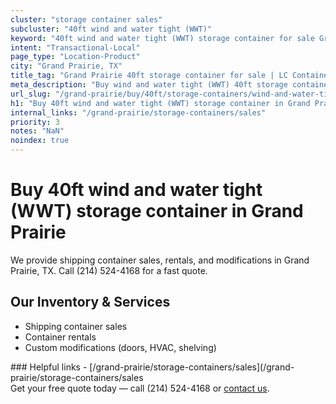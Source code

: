 ```yaml
---
cluster: "storage container sales"
subcluster: "40ft wind and water tight (WWT)"
keyword: "40ft wind and water tight (WWT) storage container for sale Grand Prairie, TX"
intent: "Transactional-Local"
page_type: "Location-Product"
city: "Grand Prairie, TX"
title_tag: "Grand Prairie 40ft storage container for sale | LC Container"
meta_description: "Buy wind and water tight (WWT) 40ft storage container sale with local delivery in Grand Prairie, TX. LC Container — local Since 2003. Request a fast quote today."
url_slug: "/grand-prairie/buy/40ft/storage-containers/wind-and-water-tight-wwt"
h1: "Buy 40ft wind and water tight (WWT) storage container in Grand Prairie"
internal_links: "/grand-prairie/storage-containers/sales"
priority: 3
notes: "NaN"
noindex: true
---
```


# Buy 40ft wind and water tight (WWT) storage container in Grand Prairie

We provide shipping container sales, rentals, and modifications in Grand Prairie, TX. Call (214) 524-4168 for a fast quote.

## Our Inventory & Services
- Shipping container sales
- Container rentals
- Custom modifications (doors, HVAC, shelving)

<div data-section="internal-links">
### Helpful links
- [/grand-prairie/storage-containers/sales](/grand-prairie/storage-containers/sales
</div>

<div data-section="cta">
Get your free quote today — call (214) 524-4168 or <a href="/contact">contact us</a>.
</div>

<script type="application/ld+json">{"@context":"https://schema.org","@type":"FAQPage","mainEntity":[{"@type":"Question","name":"How much does delivery cost in Grand Prairie, TX?","acceptedAnswer":{"@type":"Answer","text":"Delivery costs vary by distance and container size. Most deliveries in Grand Prairie, TX range from $150-$300. Call (214) 524-4168 for an exact quote based on your specific location."}},{"@type":"Question","name":"Do you offer financing or payment plans?","acceptedAnswer":{"@type":"Answer","text":"We accept major credit cards, checks, and can discuss commercial terms for bulk purchases. Call (214) 524-4168 to discuss options."}},{"@type":"Question","name":"Can you customize containers in Grand Prairie, TX?","acceptedAnswer":{"@type":"Answer","text":"Yes — we perform modifications like doors, HVAC, insulation, and shelving. Request a custom quote at (214) 524-4168 or via our contact form."}}]}</script>
